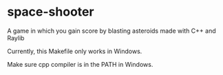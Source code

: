 # space-shooter
A game in which you gain score by blasting asteroids made with C++ and Raylib

Currently, this Makefile only works in Windows.

Make sure cpp compiler is in the PATH in Windows.
